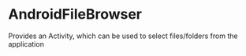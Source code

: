 AndroidFileBrowser
==================

Provides an Activity, which can be used to select files/folders from the application